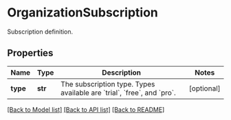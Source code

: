 # OrganizationSubscription

Subscription definition.
## Properties
Name | Type | Description | Notes
------------ | ------------- | ------------- | -------------
**type** | **str** | The subscription type. Types available are &#x60;trial&#x60;, &#x60;free&#x60;, and &#x60;pro&#x60;. | [optional] 

[[Back to Model list]](README.md#documentation-for-models) [[Back to API list]](README.md#documentation-for-api-endpoints) [[Back to README]](README.md)


